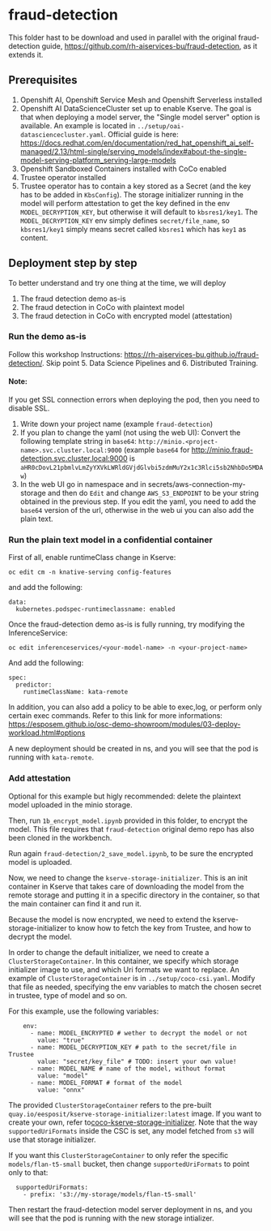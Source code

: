 # fraud-detection

This folder hast to be download and used in parallel with the original fraud-detection guide, <https://github.com/rh-aiservices-bu/fraud-detection>, as it extends it.

## Prerequisites

1. Openshift AI, Openshift Service Mesh and Openshift Serverless installed
2. Openshift AI DataScienceCluster set up to enable Kserve. The goal is that when deploying a model server, the "Single model server" option is available. An example is located in `../setup/oai-datasciencecluster.yaml`. Official guide is here: https://docs.redhat.com/en/documentation/red_hat_openshift_ai_self-managed/2.13/html-single/serving_models/index#about-the-single-model-serving-platform_serving-large-models
3. Openshift Sandboxed Containers installed with CoCo enabled
4. Trustee operator installed
5. Trustee operator has to contain a key stored as a Secret (and the key has to be added in `KbsConfig`). The storage initializer running in the model will perform attestation to get the key defined in the env `MODEL_DECRYPTION_KEY`, but otherwise it will default to `kbsres1/key1`. The `MODEL_DECRYPTION_KEY` env simply defines `secret/file_name`, so `kbsres1/key1` simply means secret called `kbsres1` which has `key1` as content.

## Deployment step by step

To better understand and try one thing at the time, we will deploy

1. The fraud detection demo as-is
2. The fraud detection in CoCo with plaintext model
3. The fraud detection in CoCo with encrypted model (attestation)

### Run the demo as-is

Follow this workshop Instructions: <https://rh-aiservices-bu.github.io/fraud-detection/>. Skip point 5. Data Science Pipelines and 6. Distributed Training.

#### Note:
If you get SSL connection errors when deploying the pod, then you need to disable SSL.

1. Write down your project name (example `fraud-detection`)
2. If you plan to change the yaml (not using the web UI): Convert the following template string in `base64`: `http://minio.<project-name>.svc.cluster.local:9000` (example `base64` for http://minio.fraud-detection.svc.cluster.local:9000 is `aHR0cDovL21pbmlvLmZyYXVkLWRldGVjdGlvbi5zdmMuY2x1c3Rlci5sb2NhbDo5MDAw`)
3. In the web UI go in namespace <project name> and in secrets/aws-connection-my-storage and then do `Edit` and change `AWS_S3_ENDPOINT` to be your string obtained in the previous step. If you edit the yaml, you need to add the `base64` version of the url, otherwise in the web ui you can also add the plain text.

### Run the plain text model in a confidential container

First of all, enable runtimeClass change in Kserve:
```
oc edit cm -n knative-serving config-features
```
and add the following:
```
data:
  kubernetes.podspec-runtimeclassname: enabled
```

Once the fraud-detection demo as-is is fully running, try modifying the InferenceService:
```
oc edit inferenceservices/<your-model-name> -n <your-project-name>
```
And add the following:
```
spec:
  predictor:
    runtimeClassName: kata-remote
```
In addition, you can also add a policy to be able to exec,log, or perform only certain exec commands. Refer to this link for more informations: https://esposem.github.io/osc-demo-showroom/modules/03-deploy-workload.html#options

A new deployment should be created in <your-project-name> ns, and you will see that the pod is running with `kata-remote`.

### Add attestation

Optional for this example but higly recommended: delete the plaintext model uploaded in the minio storage.

Then, run `1b_encrypt_model.ipynb` provided in this folder, to encrypt the model. This file requires that `fraud-detection` original demo repo has also been cloned in the workbench.

Run again `fraud-detection/2_save_model.ipynb`, to be sure the encrypted model is uploaded.

Now, we need to change the `kserve-storage-initializer`. This is an init container in Kserve that takes care of downloading the model from the remote storage and putting it in a specific directory in the container, so that the main container can find it and run it.

Because the model is now encrypted, we need to extend the kserve-storage-initializer to know how to fetch the key from Trustee, and how to decrypt the model.

In order to change the default initializer, we need to create a `ClusterStorageContainer`. In this container, we specify which storage initializer image to use, and which Uri formats we want to replace. An example of `ClusterStorageContainer` is in `../setup/coco-csi.yaml`. Modify that file as needed, specifying the env variables to match the chosen secret in trustee, type of model and so on.

For this example, use the following variables:
```
    env:
      - name: MODEL_ENCRYPTED # wether to decrypt the model or not
        value: "true"
      - name: MODEL_DECRYPTION_KEY # path to the secret/file in Trustee
        value: "secret/key_file" # TODO: insert your own value!
      - name: MODEL_NAME # name of the model, without format
        value: "model"
      - name: MODEL_FORMAT # format of the model
        value: "onnx"
```

The provided `ClusterStorageContainer` refers to the pre-built `quay.io/eesposit/kserve-storage-initializer:latest` image. If you want to create your own, refer to[coco-kserve-storage-initializer](https://github.com/confidential-devhub/coco-kserve-storage-initializer). Note that the way `supportedUriFormats` inside the CSC is set, any model fetched from `s3` will use that storage initializer.

If you want this `ClusterStorageContainer` to only refer the specific `models/flan-t5-small` bucket, then change `supportedUriFormats` to point only to that:
```
  supportedUriFormats:
    - prefix: 's3://my-storage/models/flan-t5-small'
```

Then restart the fraud-detection model server deployment in <your-project-name> ns, and you will see that the pod is running with the new storage intializer.
